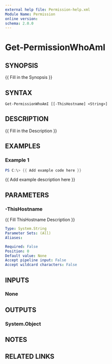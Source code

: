 ```yaml
---
external help file: Permission-help.xml
Module Name: Permission
online version:
schema: 2.0.0
---
```


# Get-PermissionWhoAmI

## SYNOPSIS
{{ Fill in the Synopsis }}

## SYNTAX

```
Get-PermissionWhoAmI [[-ThisHostname] <String>]
```

## DESCRIPTION
{{ Fill in the Description }}

## EXAMPLES

### Example 1
```powershell
PS C:\> {{ Add example code here }}
```

{{ Add example description here }}

## PARAMETERS

### -ThisHostname
{{ Fill ThisHostname Description }}

```yaml
Type: System.String
Parameter Sets: (All)
Aliases:

Required: False
Position: 0
Default value: None
Accept pipeline input: False
Accept wildcard characters: False
```

## INPUTS

### None

## OUTPUTS

### System.Object
## NOTES

## RELATED LINKS

